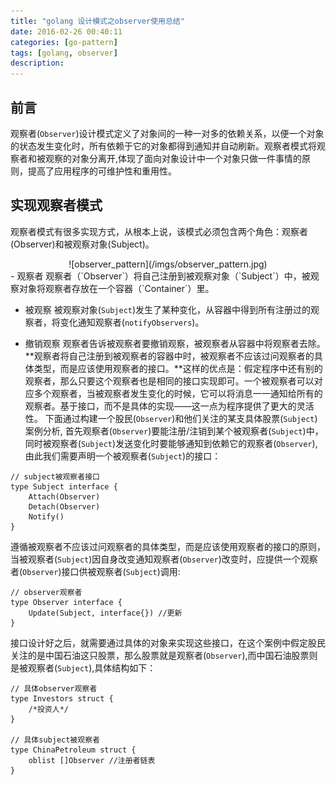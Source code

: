 ```yaml
---
title: "golang 设计模式之observer使用总结"
date: 2016-02-26 00:40:11
categories: [go-pattern]
tags: [golang, observer]
description:
---
```


## 前言
观察者(`Observer`)设计模式定义了对象间的一种一对多的依赖关系，以便一个对象的状态发生变化时，所有依赖于它的对象都得到通知并自动刷新。观察者模式将观察者和被观察的对象分离开,体现了面向对象设计中一个对象只做一件事情的原则，提高了应用程序的可维护性和重用性。
<!--more-->

## 实现观察者模式 
观察者模式有很多实现方式，从根本上说，该模式必须包含两个角色：观察者(Observer)和被观察对象(Subject)。
<center>![observer_pattern](/imgs/observer_pattern.jpg)</center>
- 观察者
观察者（`Observer`）将自己注册到被观察对象（`Subject`）中，被观察对象将观察者存放在一个容器（`Container`）里。

- 被观察
被观察对象(`Subject`)发生了某种变化，从容器中得到所有注册过的观察者，将变化通知观察者(`notifyObservers`)。

- 撤销观察
观察者告诉被观察者要撤销观察，被观察者从容器中将观察者去除。
**观察者将自己注册到被观察者的容器中时，被观察者不应该过问观察者的具体类型，而是应该使用观察者的接口。**这样的优点是：假定程序中还有别的观察者，那么只要这个观察者也是相同的接口实现即可。一个被观察者可以对应多个观察者，当被观察者发生变化的时候，它可以将消息一一通知给所有的观察者。基于接口，而不是具体的实现——这一点为程序提供了更大的灵活性。
下面通过构建一个股民(`Observer`)和他们关注的某支具体股票(`Subject`)案例分析,
首先观察者(`Observer`)要能注册/注销到某个被观察者(`Subject`)中，同时被观察者(`Subject`)发送变化时要能够通知到依赖它的观察者(`Observer`),由此我们需要声明一个被观察者(`Subject`)的接口：
```golang
// subject被观察者接口
type Subject interface {
	Attach(Observer)
	Detach(Observer)
	Notify()
}
```
遵循被观察者不应该过问观察者的具体类型，而是应该使用观察者的接口的原则，当被观察者(`Subject`)因自身改变通知观察者(`Observer`)改变时，应提供一个观察者(`Observer`)接口供被观察者(`Subject`)调用:
```golang
// observer观察者
type Observer interface {
	Update(Subject, interface{}) //更新
}
```
接口设计好之后，就需要通过具体的对象来实现这些接口，在这个案例中假定股民关注的是中国石油这只股票，那么股票就是观察者(`Observer`),而中国石油股票则是被观察者(`Subject`),具体结构如下：
```golang
// 具体observer观察者
type Investors struct {
	/*投资人*/
}

// 具体subject被观察者
type ChinaPetroleum struct {
	oblist []Observer //注册者链表
}
```

